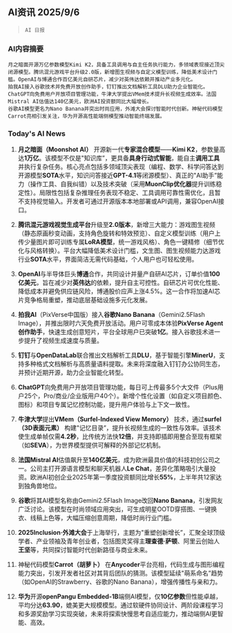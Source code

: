 ## AI资讯 2025/9/6

>  `AI 日报` 



### **AI内容摘要**

```
月之暗面开源万亿参数模型Kimi K2，具备工具调用与自主任务执行能力，多领域表现接近顶尖闭源模型。腾讯混元游戏平台升级2.0版，新增图生视频与自定义模型训练，降低美术设计门槛。OpenAI与博通合作百亿美元自研芯片，减少对英伟达依赖并推动产业多元化。  
拍我AI接入谷歌技术并免费开放创作助手，钉钉推出文档解析工具DLU助力企业智能化。ChatGPT向免费用户开放项目管理功能，牛津大学提出VMem技术提升长视频生成效率。法国Mistral AI估值达140亿美元，欧洲AI投资额同比大幅增长。  
谷歌AI模型更名为Nano Banana并突出时尚应用，外滩大会探讨智能时代创新。神秘代码模型Carrot亮相引发关注，华为开源高性能端侧模型推动智能终端发展。
```



### **Today's AI News**

1. **月之暗面（Moonshot AI）** 开源新一代**专家混合模型**——**Kimi K2**，参数量高达**1万亿**。该模型不仅是"知识库”，更具备**具身行动式智能**，能自主**调用工具**并执行复杂任务。核心亮点包括多领域顶尖表现（编程、数学、科学问答达到开源模型**SOTA**水平，知识问答接近**GPT-4.1**等闭源模型）、真正的"AI助手”能力（操作工具、自我纠错）以及技术突破（采用**MuonClip优化器**提升训练稳定性）。局限性包括复杂推理任务表现不稳定、工具调用可靠性需优化，且暂不支持视觉输入。开发者可通过开源版本本地部署或API调用，兼容OpenAI接口。

2. **腾讯混元游戏视觉生成平台**升级至**2.0版本**，新增三大能力：游戏图生视频（静态原画秒变动画，支持角色旋转和特效预览）、自定义模型训练（用户上传少量图片即可训练专属**LoRA模型**，统一游戏风格）、角色一键精修（细节优化与风格转换）。平台大幅降低美术设计门槛，文生图、图生视频能力达游戏行业**SOTA**水平，界面简洁无需代码基础，个人用户也可轻松使用。

3. **OpenAI**与半导体巨头**博通**合作，共同设计并量产自研AI芯片，订单价值**100亿美元**，旨在减少对**英伟达**的依赖，提升自主可控性。自研芯片可优化性能、降低成本并避免供应链风险，博通股价应声上涨4.5%。这一合作将加速AI芯片竞争格局重塑，推动底层基础设施多元化发展。

4. **拍我AI**（PixVerse中国版）接入**谷歌Nano Banana**（Gemini2.5Flash Image），并推出限时六天免费开放活动。用户可零成本体验**PixVerse Agent创作助手**，快速生成创意短片，平台全球用户已突破**1亿**。接入谷歌技术进一步提升了视频生成速度与质量。

5. **钉钉**与**OpenDataLab**联合推出文档解析工具**DLU**，基于智能引擎**MinerU**，支持多种格式文档解析与高质量语料提取。未来将深度融入钉钉办公协同生态，并预计近期开源，助力企业智能化转型。

6. **ChatGPT**向免费用户开放项目管理功能，每日可上传最多5个大文件（Plus用户25个，Pro/商业/企业版用户40个）。新增个性化设置（如自定义项目颜色、图标）和项目专属记忆控制功能，提升用户体验与上下文一致性。

7. **牛津大学**提出**VMem（Surfel-Indexed View Memory）** 技术，通过**surfel（3D表面元素）** 构建"记忆目录”，提升长视频生成的一致性与效率。该技术使生成单帧仅需**4.2秒**，比传统方法快**12倍**，并支持即插即用整合至现有框架（如**SEVA**），为世界模型提供可解释的外部记忆机制。

8. **法国Mistral AI**估值飙升至**140亿美元**，成为欧洲最具价值的科技初创公司之一。公司主打开源语言模型和聊天机器人**Le Chat**，差异化策略吸引大量投资。欧洲AI初创企业2025年第一季度投资额同比增长**55%**，上半年共12家达到独角兽地位。

9. **谷歌**将其AI模型名称由Gemini2.5Flash Image改回**Nano Banana**，引发网友广泛讨论。该模型在时尚领域应用突出，可生成明星OOTD穿搭图、一键换衣、线稿上色等，大幅压缩创意周期，降低时尚行业门槛。

10. **2025Inclusion·外滩大会**于上海举行，主题为"重塑创新增长”，汇聚全球顶级学者、产业领袖及青年创业者，包括图灵奖得主**理查德·萨顿**、阿里云创始人**王坚**等，共同探讨智能时代创新路径与商业未来。

11. 神秘代码模型**Carrot（胡萝卜）** 在**Anycoder**平台亮相，代码生成与图形编程能力突出，引发开发者社区对其背后团队的猜测。该模型延续"萌系命名”趋势（如OpenAI的Strawberry、谷歌的Nano Banana），增强传播性与亲和力。

12. **华为**开源**openPangu Embedded-1B**端侧AI模型，仅**10亿参数**但性能卓越，平均分达**63.90**，媲美更大规模模型。通过软硬件协同设计、两阶段课程学习和多源奖励学习实现突破，未来将探索快慢思考自适应能力，推动端侧AI更智能、高效。